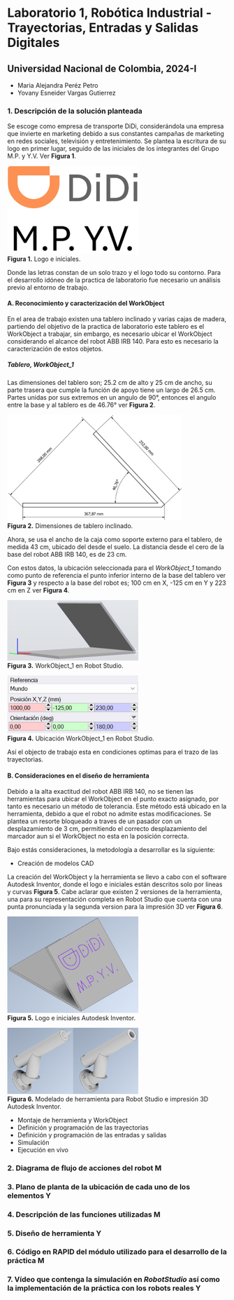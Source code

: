 # Laboratorio 1, Robótica Industrial - Trayectorias, Entradas y Salidas Digitales
## Universidad Nacional de Colombia, 2024-I

* Maria Alejandra Peréz Petro
* Yovany Esneider Vargas Gutierrez

### 1. Descripción de la solución planteada

Se escoge como empresa de transporte DiDi, considerándola una empresa que invierte en marketing debido a sus constantes campañas de marketing en redes sociales, televisión y entretenimiento. Se plantea la escritura de su logo en primer lugar, seguido de las iniciales de los integrantes del Grupo M.P. y Y.V. Ver **Figura 1**.

<span><img id="Fig_1" src="Imágenes/Logo.png" width="300"/>
<label for = "Fig_1" ><br><b>Figura 1.</b> Logo e iniciales.</label>

Donde las letras constan de un solo trazo y el logo todo su contorno. Para el desarrollo idóneo de la practica de laboratorio fue necesario un análisis previo al entorno de trabajo.   

#### A. Reconocimiento y caracterización del WorkObject

En el area de trabajo existen una tablero inclinado y varias cajas de madera, partiendo del objetivo de la practica de laboratorio este tablero es el WorkObject a trabajar, sin embargo, es necesario ubicar el WorkObject considerando el alcance del robot ABB IRB 140. Para esto es necesario la caracterización de estos objetos.

##### Tablero, WorkObject_1

Las dimensiones del tablero son; 25.2 cm de alto y 25 cm de ancho, su parte trasera que cumple la función de apoyo tiene un largo de 26.5 cm. Partes unidas por sus extremos en un angulo de 90°, entonces el angulo entre la base y al tablero es de 46.76° ver **Figura 2**.

<span><img id="Fig_2" src="Imágenes/Board.png" width="400"/>
<label for = "Fig_2" ><br><b>Figura 2.</b> Dimensiones de tablero inclinado.</label></span>

Ahora, se usa el ancho de la caja como soporte externo para el tablero, de medida 43 cm, ubicado del desde el suelo. La distancia desde el cero de la base del robot ABB IRB 140, es de 23 cm.

Con estos datos, la ubicación seleccionada para el *WorkObject_1* tomando como punto de referencia el punto inferior interno de la base del tablero ver **Figura 3** y respecto a la base del robot es; 100 cm en X, -125 cm en Y y 223 cm en Z ver **Figura 4**.

<span><img id="Fig_3" src="Imágenes/WorkObject_1.png" width="300"/>
<label for = "Fig_3" ><br><b>Figura 3.</b> WorkObject_1 en Robot Studio.</label></span>

<span><img id="Fig_4" src="Imágenes/Ubicación.jpg" width="300"/>
<label for = "Fig_4" ><br><b>Figura 4.</b> Ubicación WorkObject_1 en Robot Studio.</label></span>

Así el objecto de trabajo esta en condiciones optimas para el trazo de las trayectorias.

#### B. Consideraciones en el diseño de herramienta

Debido a la alta exactitud del robot ABB IRB 140, no se tienen las herramientas para ubicar el WorkObject en el punto exacto asignado, por tanto es necesario un método de tolerancia. Este método está ubicado en la herramienta, debido a que el robot no admite estas modificaciones. Se plantea un resorte bloqueado a traves de un pasador con un desplazamiento de 3 cm, permitiendo el correcto desplazamiento del marcador aun si el WorkObject no esta en la posición correcta.

Bajo estás consideraciones, la metodología a desarrollar es la siguiente:

- Creación de modelos CAD

La creación del WorkObject y la herramienta se llevo a cabo con el software Autodesk Inventor, donde el logo e iniciales están descritos solo por lineas y curvas **Figura 5**. Cabe aclarar que existen 2 versiones de la herramienta, una para su representación completa en Robot Studio que cuenta con una punta pronunciada y la segunda version para la impresión 3D ver **Figura 6**.

<span><img id="Fig_5" src="Imágenes/Iniciales.png" width="300"/>
<label for = "Fig_5" ><br><b>Figura 5.</b> Logo e iniciales Autodesk Inventor.</label></span>

<span><img id="Fig_6" src="Imágenes/Herramienta.png" width="300"/>
<label for = "Fig_6" ><br><b>Figura 6.</b> Modelado de herramienta para Robot Studio e impresión 3D Autodesk Inventor.</label></span>

- Montaje de herramienta y WorkObject
- Definición y programación de las trayectorias
- Definición y programación de las entradas y salidas
- Simulación
- Ejecución en vivo

### 2. Diagrama de flujo de acciones del robot M 



### 3. Plano de planta de la ubicación de cada uno de los elementos Y
### 4. Descripción de las funciones utilizadas M
### 5. Diseño de herramienta Y
### 6. Código en RAPID del módulo utilizado para el desarrollo de la práctica M
### 7. Vídeo que contenga la simulación en _RobotStudio_ así como la implementación de la práctica con los robots reales Y
